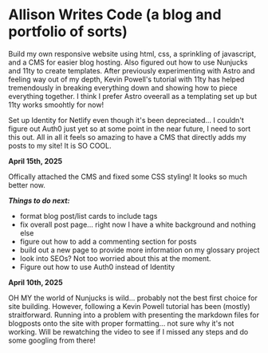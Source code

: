 # Allison Writes Code (a blog and portfolio of sorts)
Build my own responsive website using html, css, a sprinkling of javascript, 
and a CMS for easier blog hosting. Also figured out how to use Nunjucks and 11ty
to create templates. After previously experimenting with Astro and feeling way 
out of my depth, Kevin Powell's tutorial with 11ty has helped tremendously in 
breaking everything down and showing how to piece everything together. I think 
I prefer Astro oveerall as a templating set up but 11ty works smoohtly for now!

Set up Identity for Netlify even though it's been depreciated... I couldn't 
figure out Auth0 just yet so at some point in the near future, I need to sort
this out. All in all it feels so amazing to have a CMS that directly adds my
posts to my site! It is SO COOL.

**April 15th, 2025**

Offically attached the CMS and fixed some CSS styling! It looks so much better now.

**_Things to do next:_**
- format blog post/list cards to include tags
- fix overall post page... right now I have a white background and nothing else
- figure out how to add a commenting section for posts
- build out a new page to provide more information on my glossary project
- look into SEOs? Not too worried about this at the moment. 
- Figure out how to use Auth0 instead of Identity

**April 10th, 2025**

OH MY the world of Nunjucks is wild... probably not the best first choice 
for site building. However, following a Kevin Powell tutorial has been (mostly)
straitforward. Running into a problem with presenting the markdown files for 
blogposts onto the site with proper formatting... not sure why it's not working.
Will be rewatching the video to see if I missed any steps and do some 
googling from there!
